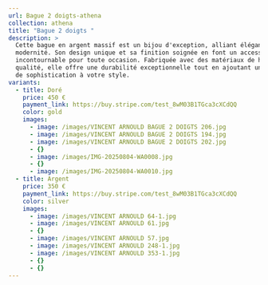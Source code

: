 ```yaml
---
url: Bague 2 doigts-athena
collection: athena
title: "Bague 2 doigts "
description: >
  Cette bague en argent massif est un bijou d'exception, alliant élégance et
  modernité. Son design unique et sa finition soignée en font un accessoire
  incontournable pour toute occasion. Fabriquée avec des matériaux de haute
  qualité, elle offre une durabilité exceptionnelle tout en ajoutant une touche
  de sophistication à votre style.
variants:
  - title: Doré
    price: 450 €
    payment_link: https://buy.stripe.com/test_8wM03B1TGca3cXCdQQ
    color: gold
    images:
      - image: /images/VINCENT ARNOULD BAGUE 2 DOIGTS 206.jpg
      - image: /images/VINCENT ARNOULD BAGUE 2 DOIGTS 194.jpg
      - image: /images/VINCENT ARNOULD BAGUE 2 DOIGTS 202.jpg
      - {}
      - image: /images/IMG-20250804-WA0008.jpg
      - {}
      - image: /images/IMG-20250804-WA0010.jpg
  - title: Argent
    price: 350 €
    payment_link: https://buy.stripe.com/test_8wM03B1TGca3cXCdQQ
    color: silver
    images:
      - image: /images/VINCENT ARNOULD 64-1.jpg
      - image: /images/VINCENT ARNOULD 61.jpg
      - {}
      - image: /images/VINCENT ARNOULD 57.jpg
      - image: /images/VINCENT ARNOULD 248-1.jpg
      - image: /images/VINCENT ARNOULD 353-1.jpg
      - {}
      - {}
---
```

